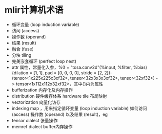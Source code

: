 # mlir计算机术语
- 循环变量 (loop induction variable)
- 访问 (access)
- 操作数 (operand)
- 结果 (result)
- 融合 (fuse)
- 分块 tiling
- 完美嵌套循环 (perfect loop nest)
- attr 属性，常量化入参，%0 = "tosa.conv2d"(%input, %filter, %bias) {dilation = [1, 1], pad = [0, 0, 0, 0], stride = [2, 2]}: (tensor<1x225x225x3xf32>, tensor<32x3x3x3xf32>, tensor<32xf32>) -> tensor<1x112x112x32xf32>，其中{}内为属性
- bufferization 内存化及内存操作
- distribution 硬件缓存体系 hardware tile 布局映射
- vectorization 向量化访存
- indexing map ，用来指定循环变量 (loop induction variable) 如何访问 (access) 操作数 (operand) 以及结果 (result)，eg
- tensor dialect 张量操作
- memref dialect buffer内存操作
